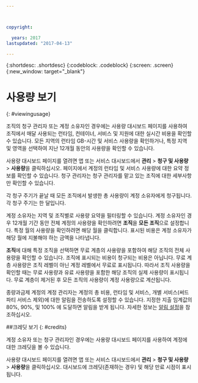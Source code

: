```yaml
---



copyright:

  years: 2017
lastupdated: "2017-04-13"

---
```


{:shortdesc: .shortdesc}
{:codeblock: .codeblock}
{:screen: .screen}
{:new_window: target="_blank"}

# 사용량 보기
{: #viewingusage}

조직의 청구 관리자 또는 계정 소유자인 경우에는 사용량 대시보드 페이지를 사용하여 조직에서 매달 사용되는 런타임, 컨테이너, 서비스 및 지원에 대한 실시간 비용을 확인할 수 있습니다. 모든 지역의 런타임 GB-시간 및 서비스 사용량을 확인하거나, 특정 지역 및 영역을 선택하여 지난 12개월 동안의 사용량을 확인할 수 있습니다. 

사용량 대시보드 페이지를 열려면 앱 또는 서비스 대시보드에서 **관리** &gt; **청구 및 사용량** &gt; **사용량**을 클릭하십시오. 페이지에서 계정의 런타임 및 서비스 사용량에 대한 요약 정보를 확인할 수 있습니다. 청구 관리자는 청구 관리자를 맡고 있는 조직에 대한 세부사항만 확인할 수 있습니다. 

각 청구 주기가 끝날 때 모든 조직에서 발생한 총 사용량이 계정 소유자에게 청구됩니다. 각 청구 주기는 한 달입니다. 

계정 소유자는 지역 및 조직별로 사용량 요약을 필터링할 수 있습니다. 계정 소유자인 경우 12개월 기간 동안 전체 계정의 사용량을 확인하려면 **조직**을 **모든 조직**으로 설정합니다. 특정 월의 사용량을 확인하려면 해당 월을 클릭합니다. 표시된 비용은 계정 소유자가 해당 월에 지불해야 하는 금액을 나타냅니다.

**조직**에 대해 특정 조직을 선택하면 무료 계층의 사용량을 포함하여 해당 조직의 전체 사용량을 확인할 수 있습니다. 조직에 표시되는 비용이 청구되는 비용은 아닙니다. 무료 계층 사용량은 조직 레벨이 아닌 계정 레벨에서 무료로 표시됩니다. 따라서 조직 사용량을 확인할 때는 무료 사용량과 유료 사용량을 포함한 해당 조직의 실제 사용량이 표시됩니다. 무료 계층이 제거된 후 모든 조직의 사용량이 계정 사용량으로 계산됩니다.

종량과금제 계정의 계정 관리자는 계정의 총 비용, 런타임 및 서비스, 개별 서비스(써드파티 서비스 제외)에 대한 알림을 전송하도록 설정할 수 있습니다. 지정한 지출 임계값의 80%, 90%, 및 100% 에 도달하면 알림을 받게 됩니다. 자세한 정보는 [알림 설정](/docs/admin/notifications.html#setting-notifications)을 참조하십시오. 

##크레딧 보기
{: #credits}

계정 소유자 또는 청구 관리자인 경우에는 사용량 대시보드 페이지를 사용하여 계정에 대한 크레딧을 볼 수 있습니다.  

사용량 대시보드 페이지를 열려면 앱 또는 서비스 대시보드에서 **관리** &gt; **청구 및 사용량** &gt; **사용량**을 클릭하십시오. 대시보드에 크레딧(존재하는 경우) 및 해당 만료 시점이 표시됩니다.
